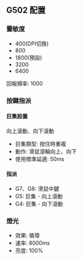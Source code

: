 
## G502 配置

### 靈敏度

- 400(DPI切換)
- 800
- 1800(預設)
- 3200
- 6400

回報頻率: 1000

### 按鍵指派

#### 巨集設置

向上滾動、向下滾動

- 巨集類型: 按住時重複
- 動作: 滑鼠滾輪向上、向下
- 使用標準延遲: 50ms

#### 指派

- G7、G8: 滑鼠中鍵
- G5: 巨集 - 向上滾動
- G4: 巨集 - 向下滾動

### 燈光

- 效果: 循環
- 速率: 8000ms
- 亮度: 100%
